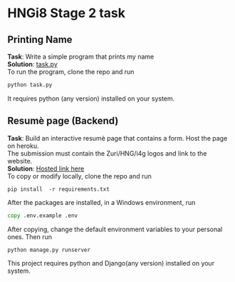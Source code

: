 
# HNGi8 Stage 2 task
## Printing Name
**Task**: Write a simple program that prints my name  
**Solution**: [task.py](task.py)  
To run the program, clone the repo and run
```cmd
python task.py
```  
It requires python (any version) installed on your system.

## Resumè page (Backend)
**Task**: Build an interactive resumè page that contains a form. Host the page on heroku.  
The submission must contain the Zuri/HNG/i4g logos and link to the website.  
**Solution**: [Hosted link here](https://duvie-resume.herokuapp.com/)  
To copy or modify locally, clone the repo and run 
 

```to install all the packages  used in this project
pip install  -r requirements.txt
```
After the packages are installed, in a Windows environment, run  
```cmd
copy .env.example .env
```
After copying, change the default environment variables to your personal ones. Then run  
```cmd
python manage.py runserver
```
This project requires python and Django(any version) installed on your system.